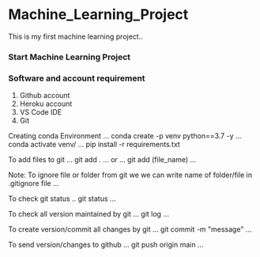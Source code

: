 # Machine_Learning_Project
This is my first machine learning project..

### Start Machine Learning Project

### Software and account requirement
1. Github account
2. Heroku account
3. VS Code IDE
4. Git

Creating conda Environment
...
conda create -p venv python==3.7 -y
...
conda activate venv/
...
pip install -r requirements.txt

To add files to git
...
git add .
...
or
...
git add (file_name)
...

Note: To ignore file or folder from git we  we can write name of folder/file in .gitignore file
...

To check git status
..
git status
...

To check all version maintained by git
...
git log
...

To create version/commit all changes by git
...
git commit -m "message"
...

To send version/changes to github
...
git push origin main
...


